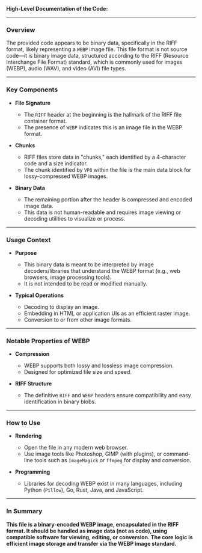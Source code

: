 **High-Level Documentation of the Code:**

---

### Overview

The provided code appears to be binary data, specifically in the RIFF format, likely representing a `WEBP` image file. This file format is not source code—it is binary image data, structured according to the RIFF (Resource Interchange File Format) standard, which is commonly used for images (WEBP), audio (WAV), and video (AVI) file types.

---

### Key Components

- **File Signature**
  - The `RIFF` header at the beginning is the hallmark of the RIFF file container format.
  - The presence of `WEBP` indicates this is an image file in the WEBP format.

- **Chunks**
  - RIFF files store data in "chunks," each identified by a 4-character code and a size indicator.
  - The chunk identified by `VP8` within the file is the main data block for lossy-compressed WEBP images.

- **Binary Data**
  - The remaining portion after the header is compressed and encoded image data.
  - This data is not human-readable and requires image viewing or decoding utilities to visualize or process.

---

### Usage Context

- **Purpose**
  - This binary data is meant to be interpreted by image decoders/libraries that understand the WEBP format (e.g., web browsers, image processing tools).
  - It is not intended to be read or modified manually.
  
- **Typical Operations**
  - Decoding to display an image.
  - Embedding in HTML or application UIs as an efficient raster image.
  - Conversion to or from other image formats.

---

### Notable Properties of WEBP

- **Compression**
  - WEBP supports both lossy and lossless image compression.
  - Designed for optimized file size and speed.

- **RIFF Structure**
  - The definitive `RIFF` and `WEBP` headers ensure compatibility and easy identification in binary blobs.

---

### How to Use

- **Rendering**
  - Open the file in any modern web browser.
  - Use image tools like Photoshop, GIMP (with plugins), or command-line tools such as `ImageMagick` or `ffmpeg` for display and conversion.

- **Programming**
  - Libraries for decoding WEBP exist in many languages, including Python (`Pillow`), Go, Rust, Java, and JavaScript.

---

### In Summary

**This file is a binary-encoded WEBP image, encapsulated in the RIFF format. It should be handled as image data (not as code), using compatible software for viewing, editing, or conversion. The core logic is efficient image storage and transfer via the WEBP image standard.**